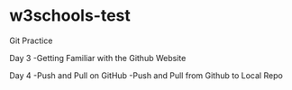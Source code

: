 # w3schools-test
Git Practice

Day 3
-Getting Familiar with the Github Website

Day 4
-Push and Pull on GitHub
-Push and Pull from Github to Local Repo

